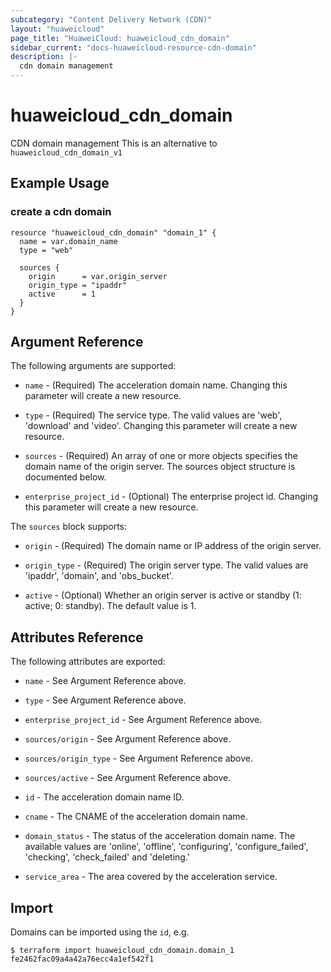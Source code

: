 ```yaml
---
subcategory: "Content Delivery Network (CDN)"
layout: "huaweicloud"
page_title: "HuaweiCloud: huaweicloud_cdn_domain"
sidebar_current: "docs-huaweicloud-resource-cdn-domain"
description: |-
  cdn domain management
---
```


# huaweicloud\_cdn\_domain

CDN domain management
This is an alternative to `huaweicloud_cdn_domain_v1`

## Example Usage

### create a cdn domain

```hcl
resource "huaweicloud_cdn_domain" "domain_1" {
  name = var.domain_name
  type = "web"

  sources {
    origin      = var.origin_server
    origin_type = "ipaddr"
    active      = 1
  }
}
```

## Argument Reference

The following arguments are supported:

* `name` - (Required) The acceleration domain name.
    Changing this parameter will create a new resource.

* `type` - (Required) The service type. The valid values are  'web', 'download' and 'video'.
    Changing this parameter will create a new resource.

* `sources` - (Required) An array of one or more objects specifies the domain name of the origin server.
    The sources object structure is documented below.

* `enterprise_project_id` - (Optional) The enterprise project id.
    Changing this parameter will create a new resource.


The `sources` block supports:

* `origin` - (Required) The domain name or IP address of the origin server.

* `origin_type` - (Required) The origin server type. The valid values are 'ipaddr', 'domain', and 'obs_bucket'.

* `active` - (Optional) Whether an origin server is active or standby (1: active; 0: standby).
    The default value is 1.

## Attributes Reference

The following attributes are exported:

* `name` - See Argument Reference above.

* `type` - See Argument Reference above.

* `enterprise_project_id` - See Argument Reference above.

* `sources/origin` - See Argument Reference above.

* `sources/origin_type` - See Argument Reference above.

* `sources/active` - See Argument Reference above.

* `id` - The acceleration domain name ID.

* `cname` - The CNAME of the acceleration domain name.

* `domain_status` - The status of the acceleration domain name. The available values are
    'online', 'offline', 'configuring', 'configure_failed', 'checking', 'check_failed'  and 'deleting.'

* `service_area` - The area covered by the acceleration service.


## Import

Domains can be imported using the `id`, e.g.

```
$ terraform import huaweicloud_cdn_domain.domain_1 fe2462fac09a4a42a76ecc4a1ef542f1
```
